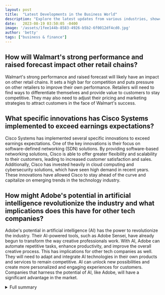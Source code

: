 ```yaml
---
layout: post
title:  "Latest Developments in the Business World"
description: "Explore the latest updates from various industries, showcasing the dynamism and resilience of companies in today's fast-paced world."
date:   2023-08-19 03:50:05 -0400
image: '/assets/1fee144b-8583-4926-b5b2-6f0012df4cd0.jpg'
author: 'betty'
tags: ["business & finance"]
---
```


## How will Walmart's strong performance and raised forecast impact other retail chains?
Walmart's strong performance and raised forecast will likely have an impact on other retail chains. It sets a high bar for competition and puts pressure on other retailers to improve their own performance. Retailers will need to find ways to differentiate themselves and provide value to customers to stay competitive. They may also need to adjust their pricing and marketing strategies to attract customers in the face of Walmart's success.

## What specific innovations has Cisco Systems implemented to exceed earnings expectations?
Cisco Systems has implemented several specific innovations to exceed earnings expectations. One of the key innovations is their focus on software-defined networking (SDN) solutions. By providing software-based networking solutions, Cisco is able to offer greater flexibility and scalability to their customers, leading to increased customer satisfaction and sales. Additionally, Cisco has invested heavily in cloud computing and cybersecurity solutions, which have seen high demand in recent years. These innovations have allowed Cisco to stay ahead of the curve and capitalize on emerging trends in the technology industry.

## How might Adobe's potential in artificial intelligence revolutionize the industry and what implications does this have for other tech companies?
Adobe's potential in artificial intelligence (AI) has the power to revolutionize the industry. Their AI-powered tools, such as Adobe Sensei, have already begun to transform the way creative professionals work. With AI, Adobe can automate repetitive tasks, enhance productivity, and improve the overall creative process. This has implications for other tech companies as well. They will need to adapt and integrate AI technologies in their own products and services to remain competitive. AI can unlock new possibilities and create more personalized and engaging experiences for customers. Companies that harness the potential of AI, like Adobe, will have a significant advantage in the market.

<details>
  <summary>Full summary</summary>
In the world of business, companies are constantly striving to make their mark and stay ahead of the competition. Today, we bring you some exciting updates from various industries.<br><br>Walmart, one of the largest retail chains, has raised its full-year forecast and reported an earnings and revenue beat. This strong performance in the premarket trading demonstrates Walmart's continued success.<br><br>Cisco Systems, a leader in the technology industry, has exceeded earnings expectations in its fiscal fourth quarter. Their commitment to innovation and delivering value to their customers is evident in their outstanding results.<br><br>Bank of America has upgraded Adobe shares, citing their potential in artificial intelligence. This move recognizes Adobe's capabilities in the AI space and its potential to revolutionize the industry.<br><br>Hawaiian Electric is currently facing challenges as its stock dropped significantly due to concerns about potential wildfire liability. The company is actively working to address these concerns and ensure the safety of its operations.<br><br>Blue Shield of California is making a strategic move by shifting from CVS to Mark Cuban's Cost Plus Drug Company and Amazon Pharmacy. This decision has the potential to disrupt the pharmacy benefit manager industry and create more affordable drug prices for consumers.<br><br>Wolfspeed, a leading technology company, has reported a larger loss than expected in its earnings report. However, its revenue surpassed estimates, showing promising growth prospects.<br><br>BAE Systems has recently acquired Ball Corp.'s aerospace business for $5.55 billion in cash. This strategic acquisition strengthens BAE Systems' position in the aerospace industry and opens up new growth opportunities.<br><br>VinFast Auto's stock fell after a significant rise following its merger with a special purpose acquisition company. While the stock may have dipped, VinFast remains one of the largest Vietnamese companies listed on the U.S. stock market.<br><br>These updates provide insights into the performance and news of various companies in different industries. Each company faces unique challenges and opportunities as they navigate the ever-changing business landscape.<br><br>Overall, these developments showcase the dynamism and resilience of companies in today's fast-paced world. To stay competitive, companies must continue to adapt and innovate.<br><br>Stay tuned for more exciting news and updates from the world of business!
</details>
